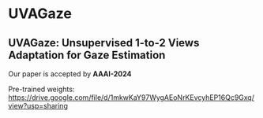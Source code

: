 # UVAGaze

UVAGaze: Unsupervised 1-to-2 Views Adaptation for Gaze Estimation
---
Our paper is accepted by **AAAI-2024**

Pre-trained weights: https://drive.google.com/file/d/1mkwKaY97WygAEoNrKEvcyhEP16Qc9Gxq/view?usp=sharing
